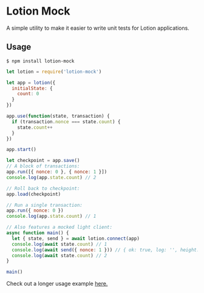 # Lotion Mock

A simple utility to make it easier to write unit tests for Lotion applications.

## Usage

```
$ npm install lotion-mock
```

```js
let lotion = require('lotion-mock')

let app = lotion({
  initialState: {
    count: 0
  }
})

app.use(function(state, transaction) {
  if (transaction.nonce === state.count) {
    state.count++
  }
})

app.start()

let checkpoint = app.save()
// A block of transactions:
app.run([{ nonce: 0 }, { nonce: 1 }])
console.log(app.state.count) // 2

// Roll back to checkpoint:
app.load(checkpoint)

// Run a single transaction:
app.run({ nonce: 0 })
console.log(app.state.count) // 1

// Also features a mocked light client:
async function main() {
  let { state, send } = await lotion.connect(app)
  console.log(await state.count) // 1
  console.log(await send({ nonce: 1 })) // { ok: true, log: '', height: '2'}
  console.log(await state.count) // 2
}

main()
```

Check out a longer usage example [here.](https://github.com/nomic-io/lotion-mock/blob/master/test/counter.js)
